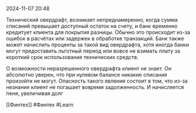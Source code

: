  2024-11-07 20:48

Технический овердрафт, возникает непреднамеренно, когда сумма списаний превышает доступный остаток на счету, и банк временно кредитует клиента для покрытия разницы. Обычно это происходит из-за ошибок в расчётах или задержек в обработке транзакций. Банк также может начислить проценты за такой вид овердрафта, хотя иногда банки могут предоставить льготный период или вовсе не взимать плату за короткий срок использования технических средств.

О возможности неразрешенного овердрафта клиент не знает. Он абсолютно уверен, что при нулевом балансе никакие списания произойти не могут. Опасность такого явления состоит в том, что из-за незнания клиент не погашает вовремя задолженность. И начисляется пеня, увеличивая долг


[[Финтех]]
#Финтех 
#Learn